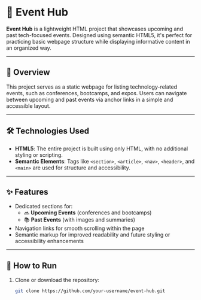 # 🎉 Event Hub

**Event Hub** is a lightweight HTML project that showcases upcoming and past tech-focused events. Designed using semantic HTML5, it's perfect for practicing basic webpage structure while displaying informative content in an organized way.

---

## 📌 Overview

This project serves as a static webpage for listing technology-related events, such as conferences, bootcamps, and expos. Users can navigate between upcoming and past events via anchor links in a simple and accessible layout.

---

## 🛠 Technologies Used

- **HTML5**: The entire project is built using only HTML, with no additional styling or scripting.
- **Semantic Elements**: Tags like `<section>`, `<article>`, `<nav>`, `<header>`, and `<main>` are used for structure and accessibility.

---

## ✨ Features

- Dedicated sections for:
  - 🔜 **Upcoming Events** (conferences and bootcamps)
  - 📚 **Past Events** (with images and summaries)
- Navigation links for smooth scrolling within the page
- Semantic markup for improved readability and future styling or accessibility enhancements

---

## 🚀 How to Run

1. Clone or download the repository:
   ```bash
   git clone https://github.com/your-username/event-hub.git
